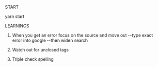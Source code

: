 START

yarn start

LEARNINGS

1. When you get an error focus on the source and move out
   --type exact error into google
   --then widen search

2. Watch out for unclosed tags
3. Triple check spelling
